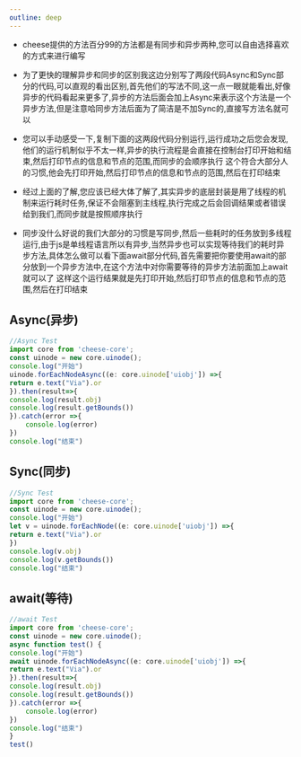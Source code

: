 ```yaml
---
outline: deep
---
```


- cheese提供的方法百分99的方法都是有同步和异步两种,您可以自由选择喜欢的方式来进行编写


- 为了更快的理解异步和同步的区别我这边分别写了两段代码Async和Sync部分的代码,可以直观的看出区别,首先他们的写法不同,这一点一眼就能看出,好像异步的代码看起来更多了,异步的方法后面会加上Async来表示这个方法是一个异步方法,但是注意哈同步方法后面为了简洁是不加Sync的,直接写方法名就可以

- 您可以手动感受一下,复制下面的这两段代码分别运行,运行成功之后您会发现,他们的运行机制似乎不太一样,异步的执行流程是会直接在控制台打印开始和结束,然后打印节点的信息和节点的范围,而同步的会顺序执行 这个符合大部分人的习惯,他会先打印开始,然后打印节点的信息和节点的范围,然后在打印结束

- 经过上面的了解,您应该已经大体了解了,其实异步的底层封装是用了线程的机制来运行耗时任务,保证不会阻塞到主线程,执行完成之后会回调结果或者错误给到我们,而同步就是按照顺序执行
- 同步没什么好说的我们大部分的习惯是写同步,然后一些耗时的任务放到多线程运行,由于js是单线程语言所以有异步,当然异步也可以实现等待我们的耗时异步方法,具体怎么做可以看下面await部分代码,首先需要把你要使用await的部分放到一个异步方法中,在这个方法中对你需要等待的异步方法前面加上await就可以了 这样这个运行结果就是先打印开始,然后打印节点的信息和节点的范围,然后在打印结束



## Async(异步)
```typescript
//Async Test
import core from 'cheese-core';
const uinode = new core.uinode();
console.log("开始")
uinode.forEachNodeAsync((e: core.uinode['uiobj']) =>{
return e.text("Via").or
}).then(result=>{
console.log(result.obj)
console.log(result.getBounds())
}).catch(error =>{
    console.log(error)
})
console.log("结束")
```


## Sync(同步)
```typescript
//Sync Test
import core from 'cheese-core';
const uinode = new core.uinode();
console.log("开始")
let v = uinode.forEachNode((e: core.uinode['uiobj']) =>{
return e.text("Via").or
})
console.log(v.obj)
console.log(v.getBounds())
console.log("结束")
```

## await(等待)
```typescript
//await Test
import core from 'cheese-core';
const uinode = new core.uinode();
async function test() {
console.log("开始")
await uinode.forEachNodeAsync((e: core.uinode['uiobj']) =>{
return e.text("Via").or
}).then(result=>{
console.log(result.obj)
console.log(result.getBounds())
}).catch(error =>{
    console.log(error)
})
console.log("结束")
}
test()
```